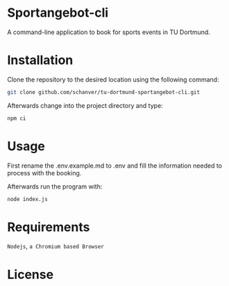 # Sportangebot-cli
A command-line application to book for sports events in TU Dortmund. 
# Installation 
Clone the repository to the desired location using the following command:
```bash
git clone github.com/schanver/tu-dortmund-sportangebot-cli.git
````
Afterwards change into the project directory and type:
```bash 
npm ci 
```
# Usage 
First rename the .env.example.md to .env and fill the information needed to process with the booking.

Afterwards run the program with:

``` bash
node index.js
```



# Requirements 
```Nodejs```, ```a Chromium based Browser```



# License
